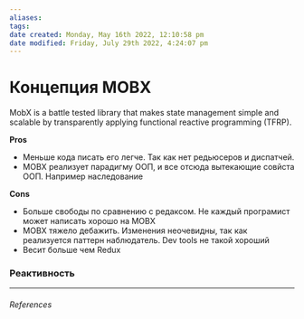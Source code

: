 ```yaml
---
aliases: 
tags: 
date created: Monday, May 16th 2022, 12:10:58 pm
date modified: Friday, July 29th 2022, 4:24:07 pm
---
```


# Концепция MOBX

MobX is a battle tested library that makes state management simple and scalable by transparently applying functional reactive programming (TFRP).

**Pros**

- Меньше кода писать его легче. Так как нет редьюсеров и диспатчей.
- MOBX реализует парадигму ООП, и все отсюда вытекающие совйста ООП. Например наследование

**Cons**

- Больше свободы по сравнению с редаксом. Не каждый програмист может написать хорошо на MOBX
- MOBX тяжело дебажить. Изменения неочевидны, так как реализуется паттерн наблюдатель. Dev tools не такой хороший
- Весит больше чем Redux

### Реактивность

---

###### References
